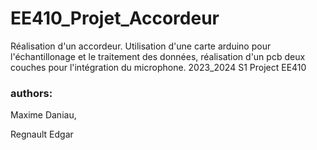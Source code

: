 # EE410_Projet_Accordeur

Réalisation d'un accordeur.
Utilisation d'une carte arduino pour l'échantillonage et le traitement des données, réalisation d'un pcb deux couches pour l'intégration du microphone.
2023_2024 S1
Project EE410

### authors:
Maxime Daniau,

Regnault Edgar
